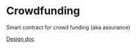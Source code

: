 # Crowdfunding

Smart contract for crowd funding (aka assurance)

[Design doc](https://docs.google.com/document/d/1r62t9P4f2ka2ZU2wFENkqUIvkOlzLk4k1KOug43kNT4/edit#heading=h.z138dmwtgycd)

